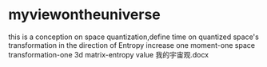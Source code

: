 # myviewontheuniverse
this is a conception on space quantization,define time on quantized space's transformation in the direction of Entropy increase one moment-one space transformation-one 3d matrix-entropy value
我的宇宙观.docx
